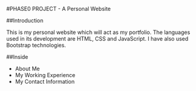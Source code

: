 #PHASE0 PROJECT - A Personal Website

##Introduction

This is my personal website which will act as my portfolio. The languages used in its development are HTML, CSS and JavaScript. I have also used Bootstrap technologies.

##Inside
- About Me
- My Working Experience
- My Contact Information
